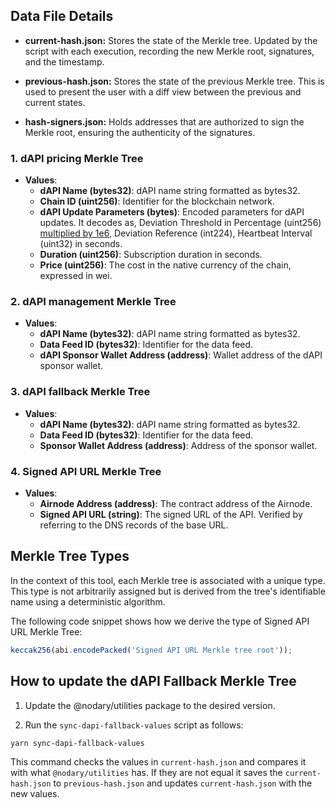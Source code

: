 ## Data File Details

- **current-hash.json:** Stores the state of the Merkle tree. Updated by the script with each execution, recording the new Merkle root, signatures, and the timestamp.

- **previous-hash.json:** Stores the state of the previous Merkle tree. This is used to present the user with a diff view between the previous and current states.

- **hash-signers.json:** Holds addresses that are authorized to sign the Merkle root, ensuring the authenticity of the signatures.

### 1. dAPI pricing Merkle Tree

- **Values**:
  - **dAPI Name (bytes32)**: dAPI name string formatted as bytes32.
  - **Chain ID (uint256)**: Identifier for the blockchain network.
  - **dAPI Update Parameters (bytes)**: Encoded parameters for dAPI updates. It decodes as, Deviation Threshold in Percentage (uint256) [multiplied by 1e6](https://github.com/api3dao/airnode-protocol-v1/blob/b45d225ef33257d82124dd895731846bc7e46eed/contracts/api3-server-v1/extensions/BeaconSetUpdatesWithPsp.sol#L27), Deviation Reference (int224), Heartbeat Interval (uint32) in seconds.
  - **Duration (uint256)**: Subscription duration in seconds.
  - **Price (uint256)**: The cost in the native currency of the chain, expressed in wei.

### 2. dAPI management Merkle Tree

- **Values**:
  - **dAPI Name (bytes32)**: dAPI name string formatted as bytes32.
  - **Data Feed ID (bytes32)**: Identifier for the data feed.
  - **dAPI Sponsor Wallet Address (address)**: Wallet address of the dAPI sponsor wallet.

### 3. dAPI fallback Merkle Tree

- **Values**:
  - **dAPI Name (bytes32)**: dAPI name string formatted as bytes32.
  - **Data Feed ID (bytes32)**: Identifier for the data feed.
  - **Sponsor Wallet Address (address)**: Address of the sponsor wallet.

### 4. Signed API URL Merkle Tree

- **Values**:
  - **Airnode Address (address)**: The contract address of the Airnode.
  - **Signed API URL (string)**: The signed URL of the API. Verified by referring to the DNS records of the base URL.

## Merkle Tree Types

In the context of this tool, each Merkle tree is associated with a unique type. This type is not arbitrarily assigned but is derived from the tree's identifiable name using a deterministic algorithm.

The following code snippet shows how we derive the type of Signed API URL Merkle Tree:

```js
keccak256(abi.encodePacked('Signed API URL Merkle tree root'));
```

## How to update the dAPI Fallback Merkle Tree

1. Update the @nodary/utilities package to the desired version.

2. Run the `sync-dapi-fallback-values` script as follows:

```bash
yarn sync-dapi-fallback-values
```

This command checks the values in `current-hash.json` and compares it with what `@nodary/utilities` has. If they are not equal
it saves the `current-hash.json` to `previous-hash.json` and updates `current-hash.json` with the new values.
